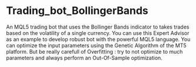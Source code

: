 # Trading_bot_BollingerBands
An MQL5 trading bot that uses the Bollinger Bands indicator to takes trades based on the volatility of a single currency.
You can use this Expert Advisor as an example to develop robust bot with the powerful MQL5 language.
You can optimize the input parameters using the Genetic Algorithm of the MT5 platform. But be really carefull of Overfitting : try to not optimize to much parameters and always perform an Out-Of-Sample optimization.

